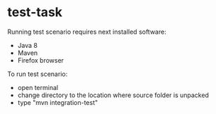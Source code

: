 # test-task

Running test scenario requires next installed software:
- Java 8
- Maven
- Firefox browser

To run test scenario:
- open terminal
- change directory to the location where source folder is unpacked 
- type "mvn integration-test"


